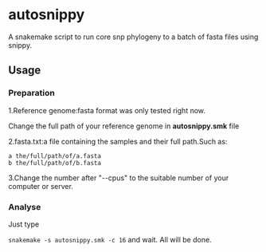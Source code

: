 # autosnippy
A snakemake script to run core snp phylogeny to a batch of fasta files using snippy.
## Usage
### Preparation
1.Reference genome:fasta format was only tested right now. 

Change the full path of your reference genome in **autosnippy.smk** file

2.fasta.txt:a file containing the samples and their full path.Such as:

```
a the/full/path/of/a.fasta
b the/full/path/of/b.fasta
```

3.Change the number after "--cpus" to the suitable number of your computer or server.

### Analyse
Just type

`
snakemake -s autosnippy.smk -c 16
`
and wait. 
All will be done.

